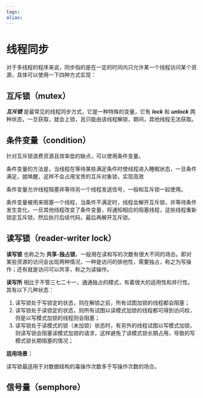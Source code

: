 ```yaml
---
tags: 
alias:
---
```

# 线程同步
对于多线程的程序来说，同步指的是在一定的时间内只允许某一个线程访问某个资源，具体可以使用一下四种方式实现：
## 互斥锁（mutex）
_**互斥锁**_ 是最常见的线程同步方式，它是一种特殊的变量，它有 _**lock**_ 和 _**unlock**_ 两种状态，一旦获取，就会上锁，且只能由该线程解锁，期间，其他线程无法获取。

## 条件变量（condition）
针对互斥锁浪费资源且效率低的缺点，可以使用条件变量。

条件变量的方法是，当线程在等待某些满足条件时使线程进入睡眠状态，一旦条件满足，就唤醒，这样不会占用宝贵的互斥对象锁，实现高效

条件变量允许线程阻塞并等待另一个线程发送信号，一般和互斥锁一起使用。

条件变量被用来阻塞一个线程，当条件不满足时，线程会解开互斥锁，并等待条件发生变化。一旦其他线程改变了条件变量，将通知相应的阻塞线程，这些线程重新锁定互斥锁，然后执行后续代码，最后再解开互斥锁。
## 读写锁（reader-writer lock）
**读写锁** 也称之为 **共享-独占锁**，一般用在读和写的次数有很大不同的场合。即对某些资源的访问会出现两种情况，一种是访问的排他性，需要独占，称之为写操作；还有就是访问可以共享，称之为读操作。

**读写所** 相比于不管三七二十一，通通独占的模式，有着很大的适用性和并行性。其有以下几种状态：

1.  读写锁处于写锁定的状态，则在解锁之前，所有试图加锁的线程都会阻塞；
2.  读写锁处于读锁定的状态，则所有试图以读模式加锁的线程都可得到访问权，但是以写模式加锁的线程则会阻塞；
3.  读写锁处于读模式的锁（未加锁）状态时，有另外的线程试图以写模式加锁，则读写锁会阻塞读模式加锁的请求，这样避免了读模式锁长期占用，导致的写模式锁长期阻塞的情况；

**适用场景：**

读写锁最适用于对数据结构的毒操作次数多于写操作次数的场合。
## 信号量（semphore）






